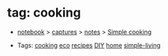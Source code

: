 
# tag: cooking

 * [notebook](../content/notebook.md) > [captures](../content/notebook/captures.md) > [notes](../content/notebook/captures/notes.md) >  [Simple cooking](../content/notebook/captures/notes/simple-cooking.md)

  * Tags:  <a class="tag" href="#!tags/cooking.md">cooking</a>  <a class="tag" href="#!tags/eco.md">eco</a>  <a class="tag" href="#!tags/recipes.md">recipes</a>  <a class="tag" href="#!tags/DIY.md">DIY</a>  <a class="tag" href="#!tags/home.md">home</a>  <a class="tag" href="#!tags/simple-living.md">simple-living</a>